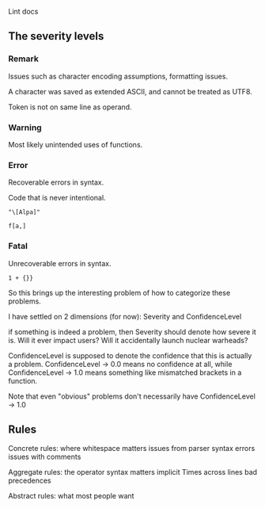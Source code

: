 Lint docs


## The severity levels

### Remark

Issues such as character encoding assumptions, formatting issues.

A character was saved as extended ASCII, and cannot be treated as UTF8.

Token is not on same line as operand.


### Warning

Most likely unintended uses of functions.


### Error

Recoverable errors in syntax.

Code that is never intentional.

`"\[Alpa]"`

`f[a,]`


### Fatal

Unrecoverable errors in syntax.

`1 + {}}`



So this brings up the interesting problem of how to categorize these problems.

I have settled on 2 dimensions (for now): Severity and ConfidenceLevel

if something is indeed a problem, then Severity should denote how severe it is. Will it ever impact users? Will it accidentally launch nuclear warheads?

ConfidenceLevel is supposed to denote the confidence that this is actually a problem. ConfidenceLevel -> 0.0 means no confidence at all, while ConfidenceLevel -> 1.0 means something like mismatched brackets in a function.

Note that even "obvious" problems don't necessarily have ConfidenceLevel -> 1.0


## Rules

Concrete rules: where whitespace matters
issues from parser
syntax errors
issues with comments


Aggregate rules: the operator syntax matters
implicit Times across lines
bad precedences


Abstract rules: what most people want

